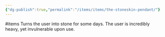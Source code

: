 ```yaml
---
{"dg-publish":true,"permalink":"/items/items/the-stoneskin-pendant/"}
---
```


#items 
Turns the user into stone for some days. The user is incredibly heavy, yet invulnerable upon use.